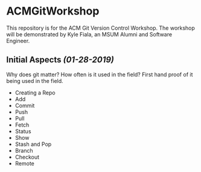 # ACMGitWorkshop
This repository is for the ACM Git Version Control Workshop. The workshop will be demonstrated by Kyle Fiala, an MSUM Alumni and Software Engineer.

Initial Aspects *(01-28-2019)*
-

Why does git matter? How often is it used in the field? First hand proof of it being used in the field.

* Creating a Repo
* Add
* Commit
* Push
* Pull
* Fetch
* Status
* Show
* Stash and Pop
* Branch
* Checkout
* Remote